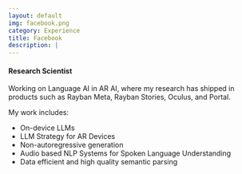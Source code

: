 ```yaml
---
layout: default
img: facebook.png
category: Experience
title: Facebook
description: |
---
```


#### Research Scientist

Working on Language AI in AR AI, where my research has shipped in products such as Rayban Meta, Rayban Stories, Oculus, and Portal.

My work includes:
- On-device LLMs 
- LLM Strategy for AR Devices
- Non-autoregressive generation
- Audio based NLP Systems for Spoken Language Understanding
- Data efficient and high quality semantic parsing
